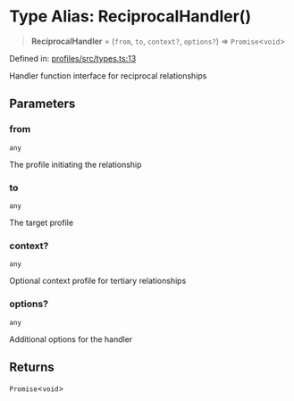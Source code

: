 # Type Alias: ReciprocalHandler()

> **ReciprocalHandler** = (`from`, `to`, `context?`, `options?`) => `Promise`\<`void`\>

Defined in: [profiles/src/types.ts:13](https://github.com/happyvertical/smrt/blob/3e10e04571f8229dee5c87ee2f9b9b06c6c49f12/packages/profiles/src/types.ts#L13)

Handler function interface for reciprocal relationships

## Parameters

### from

`any`

The profile initiating the relationship

### to

`any`

The target profile

### context?

`any`

Optional context profile for tertiary relationships

### options?

`any`

Additional options for the handler

## Returns

`Promise`\<`void`\>
